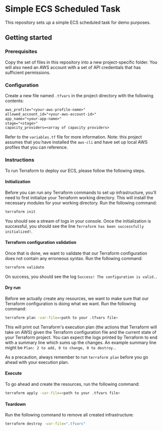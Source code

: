 # Simple ECS Scheduled Task
This repository sets up a simple ECS scheduled task for demo purposes.

## Getting started

### Prerequisites
Copy the set of files in this repository into a new project-specific folder. You will also need an AWS account with a set of API credentials that has sufficient permissions.

### Configuration
Create a new file named `.tfvars` in the project directory with the following contents:

```txt
aws_profile="<your-aws-profile-name>"
allowed_account_id="<your-aws-account-id>"
app_name="<your-app-name>"
stage="<stage>"
capacity_providers=<array of capacity providers>
```

Refer to the `variables.tf` file for more information. Note: this project assumes that you have installed the `aws-cli` and have set up local AWS profiles that you can reference.

### Instructions
To run Terraform to deploy our ECS, please follow the following steps.

#### Initialization
Before you can run any Terraform commands to set up infrastructure, you'll need to first initialize your Terraform working directory. This will install the necessary modules for your working directory. Run the following command:

```zsh
terraform init
```

You should see a stream of logs in your console. Once the initialization is successful, you should see the line `Terraform has been successfully initialized!`.

#### Terraform configuration validation
Once that is done, we want to validate that our Terraform configuration does not contain any erroneous syntax. Run the following command:

```zsh
terraform validate
```

On success, you should see the log `Success! The configuration is valid.`.

#### Dry run
Before we actually create any resources, we want to make sure that our Terraform configuration is doing what we want. Run the following command:

```zsh
terraform plan -var-file=<path to your .tfvars file>
```

This will print out Terraform's execution plan (the actions that Terraform will take on AWS) given the Terraform configuration file and the current state of your Terraform project. You can expect the logs printed by Terraform to end with a summary line which sums up the changes. An example summary line might be `Plan: 2 to add, 0 to change, 0 to destroy.`.

As a precaution, always remember to run `terraform plan` before you go ahead with your execution plan.

#### Execute
To go ahead and create the resources, run the following command:

```zsh
terraform apply -var-file=<path to your .tfvars file>
```

#### Teardown
Run the following command to remove all created infrastructure:

```zsh
terraform destroy -var-file=".tfvars"
```


